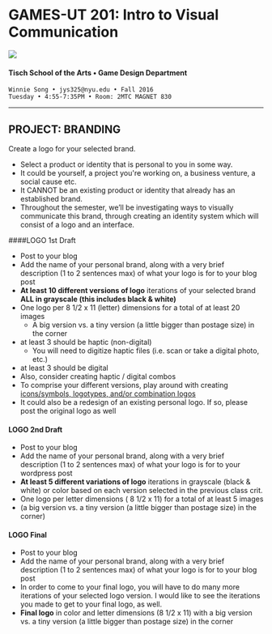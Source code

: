 # GAMES-UT 201: Intro to Visual Communication

![](http://www.fusionfilmfestival.com/wp-content/uploads/2013/01/tisch-logo-left.png)

#### Tisch School of the Arts • Game Design Department

    Winnie Song • jys325@nyu.edu • Fall 2016
    Tuesday • 4:55-7:35PM • Room: 2MTC MAGNET 830

---


## PROJECT: BRANDING
Create a logo for your selected brand.
* Select a product or identity that is personal to you in some way.
* It could be yourself, a project you're working on, a business venture, a social cause etc.
* It CANNOT be an existing product or identity that already has an established brand.
* Throughout the semester, we’ll be investigating ways to visually communicate this brand, through creating an identity system which will consist of a logo and an interface.

####LOGO 1st Draft  
* Post to your blog
* Add the name of your personal brand, along with a very brief description (1 to 2 sentences max) of what your logo is for to your blog post
* **At least 10 different versions of logo** iterations of your selected brand **ALL in grayscale (this includes black &amp; white)**
* One logo per 8 1/2 x 11 (letter) dimensions for a total of at least 20 images
  * A big version vs. a tiny version (a little bigger than postage size) in the corner
* at least 3 should be haptic (non-digital) 
  * You will need to digitize haptic files (i.e. scan or take a digital photo, etc.)
* at least 3 should be digital
* Also, consider creating haptic / digital combos
* To comprise your different versions, play around with creating <a href="http://www.logodesignsource.com/types.html" target="_blank">icons/symbols, logotypes, and/or combination logos</a>
* It could also be a redesign of an existing personal logo. If so, please post the original logo as well

#### LOGO 2nd Draft  
* Post to your blog
* Add the name of your personal brand, along with a very brief description (1 to 2 sentences max) of what your logo is for to your wordpress post
* **At least 5 different variations of logo** iterations in grayscale (black & white) or color based on each version selected in the previous class crit.
* One logo per letter dimensions ( 8 1/2 x 11) for a total of at least 5 images
* (a big version vs. a tiny version (a little bigger than postage size) in the corner)

#### LOGO Final  
* Post to your blog
* Add the name of your personal brand, along with a very brief description (1 to 2 sentences max) of what your logo is for to your blog post
* In order to come to your final logo, you will have to do many more iterations of your selected logo version. I would like to see the iterations you made to get to your final logo, as well.
* **Final logo** in color and letter dimensions (8 1/2 x 11) with a big version vs. a tiny version (a little bigger than postage size) in the corner



